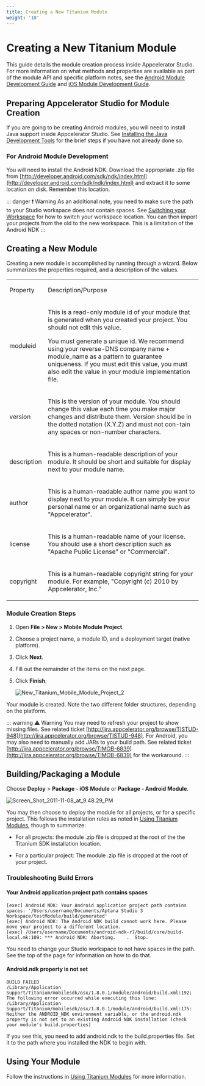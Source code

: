 ```yaml
---
title: Creating a New Titanium Module
weight: '10'
---
```


# Creating a New Titanium Module

This guide details the module creation process inside Appcelerator Studio. For more information on what methods and properties are available as part of the module API and specific platform notes, see the [Android Module Development Guide](/guide/Titanium_SDK/Titanium_SDK_How-tos/Extending_Titanium_Mobile/Android_Module_Development_Guide/) and [iOS Module Development Guide](/guide/Titanium_SDK/Titanium_SDK_How-tos/Extending_Titanium_Mobile/iOS_Module_Development_Guide/).

## Preparing Appcelerator Studio for Module Creation

If you are going to be creating Android modules, you will need to install Java support inside Appcelerator Studio. See [Installing the Java Development Tools](/guide/Axway_Appcelerator_Studio/Axway_Appcelerator_Studio_Getting_Started/Installing_the_Java_Development_Tools/) for the brief steps if you have not already done so.

### For Android Module Development

You will need to install the Android NDK. Download the appropriate .zip file from [http://developer.android.com/sdk/ndk/index.html](http://developer.android.com/sdk/ndk/index.html) and extract it to some location on disk. Remember this location.

::: danger ❗️ Warning
As an additional note, you need to make sure the path to your Studio workspace does not contain spaces. See [Switching your Workspace](/guide/Axway_Appcelerator_Studio/Axway_Appcelerator_Studio_Guide/Basic_Concepts/Switching_your_Workspace/) for how to switch your workspace location. You can then import your projects from the old to the new workspace. This is a limitation of the Android NDK
:::

## Creating a New Module

Creating a new module is accomplished by running through a wizard. Below summarizes the properties required, and a description of the values.

<table class="confluenceTable"><thead class=" "></thead><tfoot class=" "></tfoot><tbody class=" "><tr><td class="confluenceTh" rowspan="1" colspan="1"><p>Property</p></td><td class="confluenceTd" rowspan="1" colspan="1"><p>Description/Purpose</p></td></tr><tr><td class="confluenceTh" rowspan="1" colspan="1"><p>moduleid</p></td><td class="confluenceTd" rowspan="1" colspan="1"><p>This is a read-only module id of your module that is generated when you created your project. You should not edit this value.</p><div class="confbox admonition admonition-note aui-message warning shadowed information-macro"><p>You must generate a unique id. We recommend using your reverse-DNS company name + module_name as a pattern to guarantee uniqueness. If you must edit this value, you must also edit the value in your module implementation file.</p></div></td></tr><tr><td class="confluenceTh" rowspan="1" colspan="1"><p>version</p></td><td class="confluenceTd" rowspan="1" colspan="1"><p>This is the version of your module. You should change this value each time you make major changes and distribute them. Version should be in the dotted notation (X.Y.Z) and must not con-tain any spaces or non-number characters.</p></td></tr><tr><td class="confluenceTh" rowspan="1" colspan="1"><p>description</p></td><td class="confluenceTd" rowspan="1" colspan="1"><p>This is a human-readable description of your module. It should be short and suitable for display next to your module name.</p></td></tr><tr><td class="confluenceTh" rowspan="1" colspan="1"><p>author</p></td><td class="confluenceTd" rowspan="1" colspan="1"><p>This is a human-readable author name you want to display next to your module. It can simply be your personal name or an organizational name such as "Appcelerator".</p></td></tr><tr><td class="confluenceTh" rowspan="1" colspan="1"><p>license</p></td><td class="confluenceTd" rowspan="1" colspan="1"><p>This is a human-readable name of your license. You should use a short description such as "Apache Public License" or "Commercial".</p></td></tr><tr><td class="confluenceTh" rowspan="1" colspan="1"><p>copyright</p></td><td class="confluenceTd" rowspan="1" colspan="1"><p>This is a human-readable copyright string for your module. For example, "Copyright (c) 2010 by Appcelerator, Inc."</p></td></tr></tbody></table>

### Module Creation Steps

1. Open **File > New > Mobile Module Project**.

2. Choose a project name, a module ID, and a deployment target (native platform).

3. Click **Next**.

4. Fill out the remainder of the items on the next page.

5. Click **Finish**.

    ![New_Titanium_Mobile_Module_Project_2](./New_Titanium_Mobile_Module_Project_2.png)

Your module is created. Note the two different folder structures, depending on the platform.

::: warning ⚠️ Warning
You may need to refresh your project to show missing files. See related ticket [http://jira.appcelerator.org/browse/TISTUD-948](http://jira.appcelerator.org/browse/TISTUD-948). For Android, you may also need to manually add JARs to your build path. See related ticket [http://jira.appcelerator.org/browse/TIMOB-6839](http://jira.appcelerator.org/browse/TIMOB-6839) for the workaround.
:::

## Building/Packaging a Module

Choose **Deploy** > **Package - iOS** **Module** or **Package - Android Module**.

![Screen_Shot_2011-11-08_at_9.48.29_PM](./Screen_Shot_2011-11-08_at_9.48.29_PM.png)

You may then choose to deploy the module for all projects, or for a specific project. This follows the installation rules as noted in [Using Titanium Modules](/guide/Axway_Appcelerator_Studio/Axway_Appcelerator_Studio_Guide/Titanium_Development/Titanium_Modules/Using_Titanium_Modules/), though to summarize:

* For all projects: the module .zip file is dropped at the root of the the Titanium SDK installation location.

* For a particular project: The module .zip file is dropped at the root of your project.

### Troubleshooting Build Errors

#### Your Android application project path contains spaces

```
[exec] Android NDK: Your Android application project path contains spaces: '/Users/username/Documents/Aptana Studio 3 Workspace/testModule/build/generated'
[exec] Android NDK: The Android NDK build cannot work here. Please move your project to a different location.
[exec] /Users/username/Documents/android-ndk-r7/build/core/build-local.mk:109: *** Android NDK: Aborting.    .  Stop.
```

You need to change your Studio workspace to not have spaces in the path. See the top of the page for information on how to do that.

#### Android.ndk property is not set

```
BUILD FAILED
/Library/Application Support/Titanium/mobilesdk/osx/1.8.0.1/module/android/build.xml:192: The following error occurred while executing this line:
/Library/Application Support/Titanium/mobilesdk/osx/1.8.0.1/module/android/build.xml:175: Neither the ANDROID_NDK environment variable, or the android.ndk property is not set to an existing Android NDK installation (check your module's build.properties)
```

If you see this, you need to add android.ndk to the build.properties file. Set it to the path where you installed the NDK to begin with.

## Using Your Module

Follow the instructions in [Using Titanium Modules](/guide/Axway_Appcelerator_Studio/Axway_Appcelerator_Studio_Guide/Titanium_Development/Titanium_Modules/Using_Titanium_Modules/) for more information.
